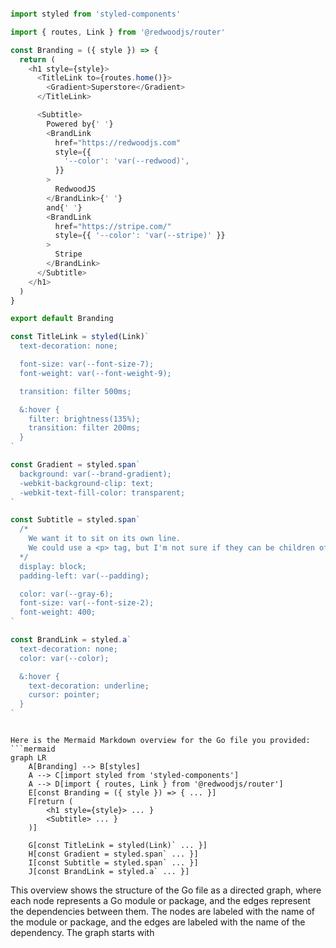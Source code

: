 ```js

import styled from 'styled-components'

import { routes, Link } from '@redwoodjs/router'

const Branding = ({ style }) => {
  return (
    <h1 style={style}>
      <TitleLink to={routes.home()}>
        <Gradient>Superstore</Gradient>
      </TitleLink>

      <Subtitle>
        Powered by{' '}
        <BrandLink
          href="https://redwoodjs.com"
          style={{
            '--color': 'var(--redwood)',
          }}
        >
          RedwoodJS
        </BrandLink>{' '}
        and{' '}
        <BrandLink
          href="https://stripe.com/"
          style={{ '--color': 'var(--stripe)' }}
        >
          Stripe
        </BrandLink>
      </Subtitle>
    </h1>
  )
}

export default Branding

const TitleLink = styled(Link)`
  text-decoration: none;

  font-size: var(--font-size-7);
  font-weight: var(--font-weight-9);

  transition: filter 500ms;

  &:hover {
    filter: brightness(135%);
    transition: filter 200ms;
  }
`

const Gradient = styled.span`
  background: var(--brand-gradient);
  -webkit-background-clip: text;
  -webkit-text-fill-color: transparent;
`

const Subtitle = styled.span`
  /*
    We want it to sit on its own line.
    We could use a <p> tag, but I'm not sure if they can be children of <h1>s.
  */
  display: block;
  padding-left: var(--padding);

  color: var(--gray-6);
  font-size: var(--font-size-2);
  font-weight: 400;
`

const BrandLink = styled.a`
  text-decoration: none;
  color: var(--color);

  &:hover {
    text-decoration: underline;
    cursor: pointer;
  }
`


```

```mermaid

Here is the Mermaid Markdown overview for the Go file you provided:
```mermaid
graph LR
    A[Branding] --> B[styles]
    A --> C[import styled from 'styled-components']
    A --> D[import { routes, Link } from '@redwoodjs/router']
    E[const Branding = ({ style }) => { ... }]
    F[return (
        <h1 style={style}> ... }
        <Subtitle> ... }
    )]

    G[const TitleLink = styled(Link)` ... }]
    H[const Gradient = styled.span` ... }]
    I[const Subtitle = styled.span` ... }]
    J[const BrandLink = styled.a` ... }]

```
This overview shows the structure of the Go file as a directed graph, where each node represents a Go module or package, and the edges represent the dependencies between them. The nodes are labeled with the name of the module or package, and the edges are labeled with the name of the dependency.
The graph starts with

```
